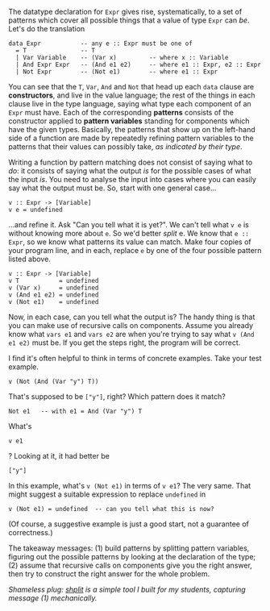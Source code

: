 The datatype declaration for `Expr` gives rise, systematically, to a set of patterns which cover all possible things that a value of type `Expr` can *be*. Let's do the translation

    data Expr           -- any e :: Expr must be one of
      = T               -- T
      | Var Variable    -- (Var x)         -- where x :: Variable
      | And Expr Expr   -- (And e1 e2)     -- where e1 :: Expr, e2 :: Expr
      | Not Expr        -- (Not e1)        -- where e1 :: Expr

You can see that the `T`, `Var`, `And` and `Not` that head up each `data` clause are **constructors**, and live in the value language; the rest of the things in each clause live in the type language, saying what type each component of an `Expr` must have. Each of the corresponding **patterns** consists of the constructor applied to **pattern variables** standing for components which have the given types. Basically, the patterns that show up on the left-hand side of a function are made by repeatedly refining pattern variables to the patterns that their values can possibly take, *as indicated by their type*.

Writing a function by pattern matching does not consist of saying what to *do*: it consists of saying what the output *is* for the possible cases of what the input *is*. You need to analyse the input into cases where you can easily say what the output must be. So, start with one general case...

    v :: Expr -> [Variable]
    v e = undefined

...and refine it. Ask "Can you tell what it is yet?". We can't tell what `v e` is without knowing more about `e`. So we'd better *split* e. We know that `e :: Expr`, so we know what patterns its value can match. Make four copies of your program line, and in each, replace `e` by one of the four possible pattern listed above.

    v :: Expr -> [Variable]
    v T           = undefined
    v (Var x)     = undefined
    v (And e1 e2) = undefined
    v (Not e1)    = undefined

Now, in each case, can you tell what the output is? The handy thing is that you can make use of recursive calls on components. Assume you already know what `vars e1` and `vars e2` are when you're trying to say what `v (And e1 e2)` must be. If you get the steps right, the program will be correct.

I find it's often helpful to think in terms of concrete examples. Take your test example.

    v (Not (And (Var "y") T))

That's supposed to be `["y"]`, right? Which pattern does it match?

    Not e1   -- with e1 = And (Var "y") T

What's

    v e1

? Looking at it, it had better be

    ["y"]

In this example, what's `v (Not e1)` in terms of `v e1`? The very same. That might suggest a suitable expression to replace `undefined` in

    v (Not e1) = undefined  -- can you tell what this is now?

(Of course, a suggestive example is just a good start, not a guarantee of correctness.)

The takeaway messages: (1) build patterns by splitting pattern variables, figuring out the possible patterns by looking at the declaration of the type; (2) assume that recursive calls on components give you the right answer, then try to construct the right answer for the whole problem.

*Shameless plug: [shplit][1] is a simple tool I built for my students, capturing message (1) mechanically.*


  [1]: http://personal.cis.strath.ac.uk/~conor/pub/shplit
